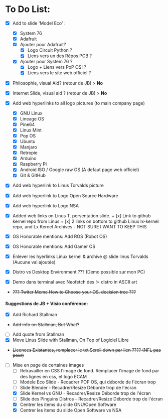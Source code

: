 # To Do List:

- [x] Add to slide 'Model Eco' :
    + [X] System 76
    + [X] Adafruit
    - [x] Ajouter pour Adafruit?
        + [x] Logo Circuit Python ?
        + [x] Liens vers un des Répos PCB ?
    - [x] Ajouter pour System 76 ?
        + [x] Logo + Liens vers PoP OS! ?
        + [x] Liens vers le site web officiel ?

- [x] Philosophie, visual Aid? (retour de JB) > **No**
- [x] Internet Slide, visual aid ? (retour de JB) > **No**

- [x] Add web hyperlinks to all logo pictures (to main company page)
    + [x] GNU Linux
    + [x] Lineage OS
    + [x] Pine64
    + [x] Linux Mint
    + [x] Pop OS
    + [x] Ubuntu
    + [x] Manjaro
    + [x] Retropie
    + [x] Arduino
    + [x] Raspberry Pi
    + [x] Android ISO / Google raw OS (A defaut page web officiel)
    + [x] Git & GitHub
- [x] Add web hyperlink to Linus Torvalds picture
- [x] Add web hyperlink to Logo Open Source Hardware
- [x] Add web hyperlink to Logo NSA
- [x] Added web links on Linus T. persentation slide.
        + [x] Link to github kernel repo from Linus
        + [x] 2 links on bottom to github Linux lx-kernel repo, and Lx Kernel Archives
            - NOT SURE I WANT TO KEEP THIS
- [x] OS Honorable mentions: Add ROS (Robot OS)
- [x] OS Honorable mentions: Add Gamer OS
- [x] Enlever les hyerlinks Linux kernel & archive @ slide linus Torvalds (Aucune val ajoutée)
- [x] Distro vs Desktop Environment ??? (Demo possible sur mon PC)
- [x] Demo dans terminal avec Neofetch des != distro in ASCII art
- ~~??? Twiter Meme How to Choose your OS, decision tree ???~~

#### Suggestions de JB + Visio conférence:

- [x] Add Richard Stallman
- ~~Add info on Stallman, But What?~~
- [ ] Add quote from Stallman
- [x] Move Linus Slide with Stallman, On Top of Logiciel Libre
- ~~Licences Existantes, remplacer le txt Scroll down par lien ???? (NFL pas pour)~~

- [ ] Mise en page de certaines images
    + [ ] Retravailler en CSS l'image de fond. Remplacer l'image de fond par des lignes en css, et logo ECAM
    + [ ] Modele Eco Slide - Recadrer POP OS, qui déborde de l'écran trop
    + [ ] Slide Blender - Recadrer/Resize Déborde trop de l'écran
    + [x] Slide Kernel vs GNU - Recadrer/Resize Déborde trop de l'écran
    + [ ] Slide des Pinguins Distros - Recadrer/Resize Déborde trop de l'écran
    + [x] Centrer les items du slide GNU/Open Software
    + [x] Centrer les items du slide Open Software vs NSA
